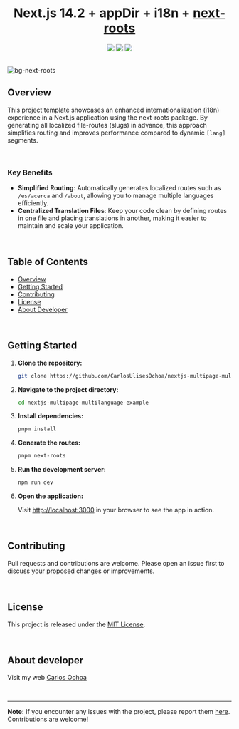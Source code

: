 <div align="center">
  <h1>Next.js 14.2 + appDir + i18n + <a href="https://github.com/svobik7/next-roots">next-roots</a></h1>
  <a href="https://github.com/CarlosUlisesOchoa/nextjs-multipage-multilanguage-example"><img src="https://img.shields.io/badge/latest%20release-v2.1.0-blue" /></a>
  <a href="https://github.com/CarlosUlisesOchoa/nextjs-multipage-multilanguage-example"><img src="https://img.shields.io/badge/PRs-welcome-brightgreen" /></a>
  <a href="https://github.com/CarlosUlisesOchoa/nextjs-multipage-multilanguage-example/blob/main/LICENSE"><img src="https://img.shields.io/badge/license-MIT-blue" /></a>
</div>

<br/>

![bg-next-roots](https://github.com/CarlosUlisesOchoa/nextjs-multipage-multilanguage-example/assets/26280134/aad88e22-e2b1-4217-9e8f-99cb1bcba48b)

## Overview

This project template showcases an enhanced internationalization (i18n) experience in a Next.js application using the next-roots package. By generating all localized file-routes (slugs) in advance, this approach simplifies routing and improves performance compared to dynamic `[lang]` segments.

<br/>

### Key Benefits

- **Simplified Routing**: Automatically generates localized routes such as `/es/acerca` and `/about`, allowing you to manage multiple languages efficiently.
- **Centralized Translation Files**: Keep your code clean by defining routes in one file and placing translations in another, making it easier to maintain and scale your application.

<br/>

## Table of Contents

- [Overview](#overview)
- [Getting Started](#getting-started)
- [Contributing](#contributing)
- [License](#license)
- [About Developer](#about-developer)

<br/>

## Getting Started

1. **Clone the repository:**

    ```bash
    git clone https://github.com/CarlosUlisesOchoa/nextjs-multipage-multilanguage-example.git
    ```

2. **Navigate to the project directory:**

    ```bash
    cd nextjs-multipage-multilanguage-example
    ```

3. **Install dependencies:**

    ```bash
    pnpm install
    ```

4. **Generate the routes:**

    ```bash
    pnpm next-roots
    ```

5. **Run the development server:**

    ```bash
    npm run dev
    ```

6. **Open the application:**

    Visit [http://localhost:3000](http://localhost:3000) in your browser to see the app in action.

<br/>

## Contributing

Pull requests and contributions are welcome. Please open an issue first to discuss your proposed changes or improvements.

<br/>

## License

This project is released under the [MIT License](LICENSE).

<br/>

## About developer

Visit my web [Carlos Ochoa](https://carlos8a.com)

<br/>

---

**Note:** If you encounter any issues with the project, please report them [here](https://github.com/CarlosUlisesOchoa/nextjs-multipage-multilanguage-example/issues). Contributions are welcome!

